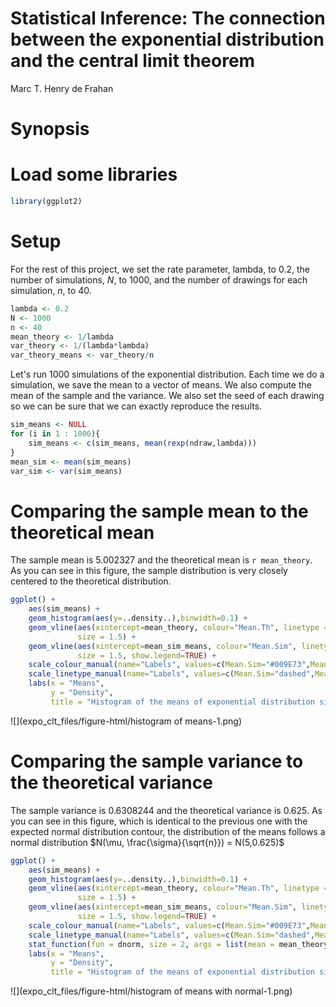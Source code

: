 # Statistical Inference: The connection between the exponential distribution and the central limit theorem
Marc T. Henry de Frahan  
# Synopsis

# Load some libraries

```r
library(ggplot2)
```


# Setup

For the rest of this project, we set the rate parameter, lambda, to
0.2, the number of simulations, $N$, to 1000, and the number of drawings for each simulation, $n$, to 40.


```r
lambda <- 0.2
N <- 1000
n <- 40
mean_theory <- 1/lambda
var_theory <- 1/(lambda*lambda)
var_theory_means <- var_theory/n
```

Let's run 1000 simulations of the exponential distribution. Each
time we do a simulation, we save the mean to a vector of means. We
also compute the mean of the sample and the variance. We also set the seed of each drawing so we can be sure that we can exactly reproduce the results.


```r
sim_means <- NULL
for (i in 1 : 1000){
    sim_means <- c(sim_means, mean(rexp(ndraw,lambda)))
}
mean_sim <- mean(sim_means)
var_sim <- var(sim_means)
```

# Comparing the sample mean to the theoretical mean

The sample mean is 5.002327 and the theoretical mean is `r
mean_theory`. As you can see in this figure, the sample distribution
is very closely centered to the theoretical distribution.


```r
ggplot() +
    aes(sim_means) +
    geom_histogram(aes(y=..density..),binwidth=0.1) +
    geom_vline(aes(xintercept=mean_theory, colour="Mean.Th", linetype = "Mean.Th"),
               size = 1.5) +
    geom_vline(aes(xintercept=mean_sim_means, colour="Mean.Sim", linetype = "Mean.Sim"),
               size = 1.5, show.legend=TRUE) +
    scale_colour_manual(name="Labels", values=c(Mean.Sim="#009E73",Mean.Th="black")) +
    scale_linetype_manual(name="Labels", values=c(Mean.Sim="dashed",Mean.Th="solid"), guide=FALSE)+
    labs(x = "Means",
         y = "Density",
         title = "Histogram of the means of exponential distribution simulations")
```

![](expo_clt_files/figure-html/histogram of means-1.png)


# Comparing the sample variance to the theoretical variance

The sample variance is 0.6308244 and the theoretical variance
is 0.625. As you can see in this figure, which is
identical to the previous one with the expected normal distribution
contour, the distribution of the means follows a normal distribution
$N(\mu, \frac{\sigma}{\sqrt{n}}) = N(5,0.625)$


```r
ggplot() +
    aes(sim_means) +
    geom_histogram(aes(y=..density..),binwidth=0.1) +
    geom_vline(aes(xintercept=mean_theory, colour="Mean.Th", linetype = "Mean.Th"),
               size = 1.5) +
    geom_vline(aes(xintercept=mean_sim_means, colour="Mean.Sim", linetype = "Mean.Sim"),
               size = 1.5, show.legend=TRUE) +
    scale_colour_manual(name="Labels", values=c(Mean.Sim="#009E73",Mean.Th="black")) +
    scale_linetype_manual(name="Labels", values=c(Mean.Sim="dashed",Mean.Th="solid"), guide=FALSE)+
    stat_function(fun = dnorm, size = 2, args = list(mean = mean_theory, sd = sqrt(var_theory_means))) +
    labs(x = "Means",
         y = "Density",
         title = "Histogram of the means of exponential distribution simulations")
```

![](expo_clt_files/figure-html/histogram of means with normal-1.png)
